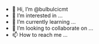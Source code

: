 - 👋 Hi, I’m @bulbulcicmt
- 👀 I’m interested in ...
- 🌱 I’m currently learning ...
- 💞️ I’m looking to collaborate on ...
- 📫 How to reach me ...

<!---
bulbulcicmt/bulbulcicmt is a ✨ special ✨ repository because its `README.md` (this file) appears on your GitHub profile.
You can click the Preview link to take a look at your changes.
--->
